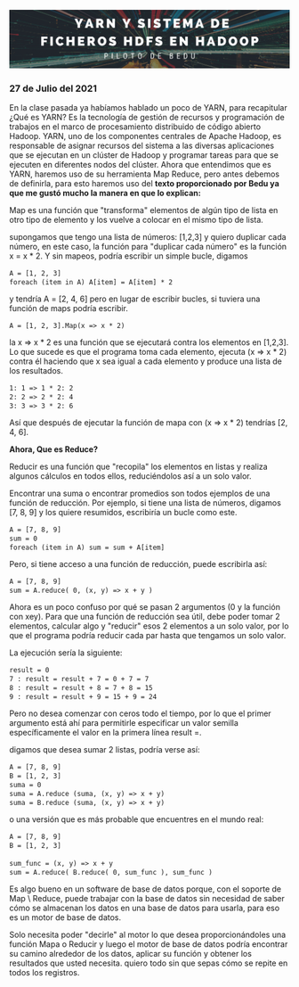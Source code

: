 <p align="center">
  <img src="fondo.png" />
</p>

### 27 de Julio del 2021
En la clase pasada ya habíamos hablado un poco de YARN, para recapitular ¿Qué es YARN? Es la tecnología de gestión de recursos y programación de trabajos en el marco de procesamiento distribuido de código abierto Hadoop. YARN, uno de los componentes centrales de Apache Hadoop, es responsable de asignar recursos del sistema a las diversas aplicaciones que se ejecutan en un clúster de Hadoop y programar tareas para que se ejecuten en diferentes nodos del clúster.
Ahora que entendimos que es YARN, haremos uso de su herramienta Map Reduce, pero antes debemos de definirla, para esto haremos uso del **texto proporcionado por Bedu ya que me gustó mucho la manera en que lo explican:**

Map es una función que "transforma" elementos de algún tipo de lista en otro tipo de elemento y los vuelve a colocar en el mismo tipo de lista.

supongamos que tengo una lista de números: [1,2,3] y quiero duplicar cada número, en este caso, la función para "duplicar cada número" es la función x = x * 2. Y sin mapeos, podría escribir un simple bucle, digamos

``` 
A = [1, 2, 3]
foreach (item in A) A[item] = A[item] * 2
```

y tendría A = [2, 4, 6] pero en lugar de escribir bucles, si tuviera una función de maps podría escribir.

``` 
A = [1, 2, 3].Map(x => x * 2)
```

la x => x * 2 es una función que se ejecutará contra los elementos en [1,2,3]. Lo que sucede es que el programa toma cada elemento, ejecuta (x => x * 2) contra él haciendo que x sea igual a cada elemento y produce una lista de los resultados.

``` 
1: 1 => 1 * 2: 2
2: 2 => 2 * 2: 4
3: 3 => 3 * 2: 6
```

Así que después de ejecutar la función de mapa con (x => x * 2) tendrías [2, 4, 6].

**Ahora, Que es Reduce?**

Reducir es una función que "recopila" los elementos en listas y realiza algunos cálculos en todos ellos, reduciéndolos así a un solo valor.

Encontrar una suma o encontrar promedios son todos ejemplos de una función de reducción. Por ejemplo, si tiene una lista de números, digamos [7, 8, 9] y los quiere resumidos, escribiría un bucle como este.

``` 
A = [7, 8, 9]
sum = 0
foreach (item in A) sum = sum + A[item]
```

Pero, si tiene acceso a una función de reducción, puede escribirla así:

```
A = [7, 8, 9]
sum = A.reduce( 0, (x, y) => x + y )
```

Ahora es un poco confuso por qué se pasan 2 argumentos (0 y la función con xey). Para que una función de reducción sea útil, debe poder tomar 2 elementos, calcular algo y "reducir" esos 2 elementos a un solo valor, por lo que el programa podría reducir cada par hasta que tengamos un solo valor.

La ejecución sería la siguiente:
``` 
result = 0
7 : result = result + 7 = 0 + 7 = 7
8 : result = result + 8 = 7 + 8 = 15
9 : result = result + 9 = 15 + 9 = 24
```

Pero no desea comenzar con ceros todo el tiempo, por lo que el primer argumento está ahí para permitirle especificar un valor semilla específicamente el valor en la primera línea result =.

digamos que desea sumar 2 listas, podría verse así:

```
A = [7, 8, 9]
B = [1, 2, 3]
suma = 0
suma = A.reduce (suma, (x, y) => x + y)
suma = B.reduce (suma, (x, y) => x + y)
```
o una versión que es más probable que encuentres en el mundo real:
```
A = [7, 8, 9]
B = [1, 2, 3]

sum_func = (x, y) => x + y
sum = A.reduce( B.reduce( 0, sum_func ), sum_func )
```

Es algo bueno en un software de base de datos porque, con el soporte de Map \ Reduce, puede trabajar con la base de datos sin necesidad de saber cómo se almacenan los datos en una base de datos para usarla, para eso es un motor de base de datos.

Solo necesita poder "decirle" al motor lo que desea proporcionándoles una función Mapa o Reducir y luego el motor de base de datos podría encontrar su camino alrededor de los datos, aplicar su función y obtener los resultados que usted necesita. quiero todo sin que sepas cómo se repite en todos los registros.
